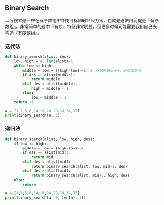## Binary Search

⼆分搜索是⼀种在有序数组中寻找⽬标值的经典⽅法，也就是说使⽤前提是『有序数组』。⾮常简单的题中『有序』特征⾮常明显，但更多时候可能需要我们⾃⼰去构造『有序数组』。

### 迭代法

```python
def binary_search(alist, des):
    low, high = 0, len(alist)-1
    while low <= high:
        middle = low + ((high-low)>>1) # >>优先级低于+，必须加括号
        if des == alist[middle]:
            return middle
        elif des < alist[middle]:
            high = middle - 1
        else:
            low = middle + 1
    return -1

a = [1,3,5,8,14,19,24,28,30,34,37]
print(binary_search(a, 3))
```



### 递归法

```python
def binary_search(alist, low, high, des):
    if low <= high:
        middle = low + (high-low)>>1
        if des == alist[mid]:
            return mid
        elif des < alist[mid]:
            return binary_search(alist, low, mid-1, des)
        elif des > alist[mid]:
            return binary_search(alist, mid+1, high, des)
    else:
        return -1

a = [1,3,5,8,14,19,24,28,30,34,37]
print(binary_search(a, 0, len(a), 3))
```

